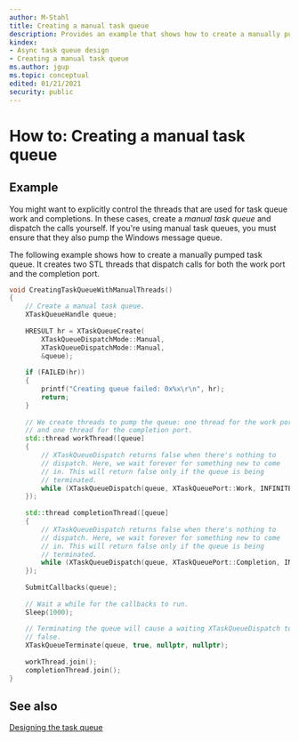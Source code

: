 ```yaml
---
author: M-Stahl
title: Creating a manual task queue
description: Provides an example that shows how to create a manually pumped task queue. It creates two STL threads that dispatch calls for both the work port and the completion port.
kindex:
- Async task queue design
- Creating a manual task queue
ms.author: jgup
ms.topic: conceptual
edited: 01/21/2021
security: public
---
```


# How to: Creating a manual task queue

## Example

You might want to explicitly control the threads that are used for task queue work and completions. In these 
cases, create a *manual task queue* and dispatch the calls yourself. If you're using manual task queues,
you must ensure that they also pump the Windows message queue.

The following example shows how to create a manually pumped task queue. It creates two STL
threads that dispatch calls for both the work port and the completion port.

```c++
void CreatingTaskQueueWithManualThreads() 
{  
    // Create a manual task queue.  
    XTaskQueueHandle queue;  
  
    HRESULT hr = XTaskQueueCreate(  
        XTaskQueueDispatchMode::Manual,  
        XTaskQueueDispatchMode::Manual,  
        &queue);  
  
    if (FAILED(hr))  
    {  
        printf("Creating queue failed: 0x%x\r\n", hr);  
        return;  
    }  
  
    // We create threads to pump the queue: one thread for the work port  
    // and one thread for the completion port.  
    std::thread workThread([queue]  
    {  
        // XTaskQueueDispatch returns false when there's nothing to  
        // dispatch. Here, we wait forever for something new to come  
        // in. This will return false only if the queue is being  
        // terminated.  
        while (XTaskQueueDispatch(queue, XTaskQueuePort::Work, INFINITE));  
    });  
  
    std::thread completionThread([queue]  
    {  
        // XTaskQueueDispatch returns false when there's nothing to  
        // dispatch. Here, we wait forever for something new to come  
        // in. This will return false only if the queue is being  
        // terminated.  
        while (XTaskQueueDispatch(queue, XTaskQueuePort::Completion, INFINITE));  
    });  
  
    SubmitCallbacks(queue);  
  
    // Wait a while for the callbacks to run.  
    Sleep(1000);  
  
    // Terminating the queue will cause a waiting XTaskQueueDispatch to return  
    // false.  
    XTaskQueueTerminate(queue, true, nullptr, nullptr);  
  
    workThread.join();  
    completionThread.join();  
}  
```

## See also

[Designing the task queue](../async-task-queue-design.md)